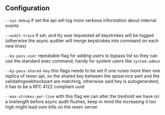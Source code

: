 ## Configuration

`--sys-debug` if set the api will log more verbose information about internal events

`--audit-trace` if set, and tty was requested all keystrokes will be logged (otherwise the async auditer will merge keystrokes into command on each new lines)

`--by-pass-user` repeatable flag for adding users to bypass list so they can use the standard exec command, handy for system users like `system:admin`

`--by-pass-shared-key` this flags needs to be set if one runes more then one replica of rexec api, so the shared key between the apiservice part and the validatingwebhookpart are matching, otherwise said hey is autogenerated, it has to be a RFC 4122 compliant uuid

`--max-strokes-per-line` with this flag we can alter the treshold we have on a linelength before async audit flushes, keep in mind the increasing it too high might lead oom kills on the rexec server